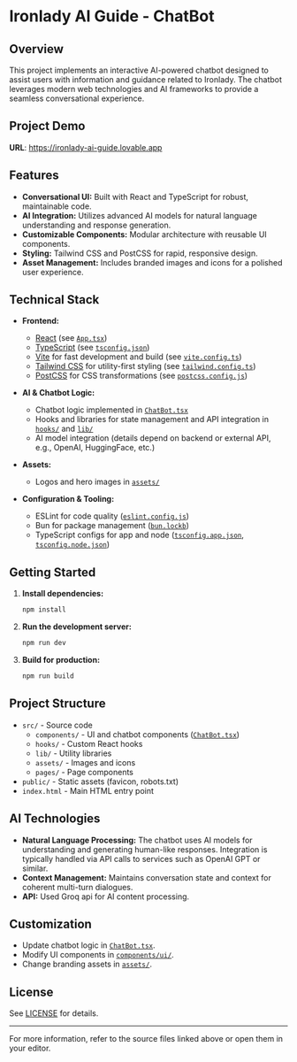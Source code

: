 # Ironlady AI Guide - ChatBot

## Overview

This project implements an interactive AI-powered chatbot designed to assist users with information and guidance related to Ironlady. The chatbot leverages modern web technologies and AI frameworks to provide a seamless conversational experience.


## Project Demo

**URL**: https://ironlady-ai-guide.lovable.app


## Features

- **Conversational UI:** Built with React and TypeScript for robust, maintainable code.
- **AI Integration:** Utilizes advanced AI models for natural language understanding and response generation.
- **Customizable Components:** Modular architecture with reusable UI components.
- **Styling:** Tailwind CSS and PostCSS for rapid, responsive design.
- **Asset Management:** Includes branded images and icons for a polished user experience.

## Technical Stack

- **Frontend:**  
  - [React](https://react.dev/) (see [`App.tsx`](ironlady-ai-guide-main/src/App.tsx))
  - [TypeScript](https://www.typescriptlang.org/) (see [`tsconfig.json`](ironlady-ai-guide-main/tsconfig.json))
  - [Vite](https://vitejs.dev/) for fast development and build (see [`vite.config.ts`](ironlady-ai-guide-main/vite.config.ts))
  - [Tailwind CSS](https://tailwindcss.com/) for utility-first styling (see [`tailwind.config.ts`](ironlady-ai-guide-main/tailwind.config.ts))
  - [PostCSS](https://postcss.org/) for CSS transformations (see [`postcss.config.js`](ironlady-ai-guide-main/postcss.config.js))

- **AI & Chatbot Logic:**  
  - Chatbot logic implemented in [`ChatBot.tsx`](ironlady-ai-guide-main/src/components/ChatBot.tsx)
  - Hooks and libraries for state management and API integration in [`hooks/`](ironlady-ai-guide-main/src/hooks/) and [`lib/`](ironlady-ai-guide-main/src/lib/)
  - AI model integration (details depend on backend or external API, e.g., OpenAI, HuggingFace, etc.)

- **Assets:**  
  - Logos and hero images in [`assets/`](ironlady-ai-guide-main/src/assets/)

- **Configuration & Tooling:**  
  - ESLint for code quality ([`eslint.config.js`](ironlady-ai-guide-main/eslint.config.js))
  - Bun for package management ([`bun.lockb`](ironlady-ai-guide-main/bun.lockb))
  - TypeScript configs for app and node ([`tsconfig.app.json`](ironlady-ai-guide-main/tsconfig.app.json), [`tsconfig.node.json`](ironlady-ai-guide-main/tsconfig.node.json))

## Getting Started

1. **Install dependencies:**
   ```sh
   npm install
   ```
2. **Run the development server:**
   ```sh
   npm run dev
   ```
3. **Build for production:**
   ```sh
   npm run build
   ```

## Project Structure

- `src/` - Source code
  - `components/` - UI and chatbot components ([`ChatBot.tsx`](ironlady-ai-guide-main/src/components/ChatBot.tsx))
  - `hooks/` - Custom React hooks
  - `lib/` - Utility libraries
  - `assets/` - Images and icons
  - `pages/` - Page components
- `public/` - Static assets (favicon, robots.txt)
- `index.html` - Main HTML entry point

## AI Technologies

- **Natural Language Processing:** The chatbot uses AI models for understanding and generating human-like responses. Integration is typically handled via API calls to services such as OpenAI GPT or similar.
- **Context Management:** Maintains conversation state and context for coherent multi-turn dialogues.
- **API:** Used Groq api for AI content processing.


## Customization

- Update chatbot logic in [`ChatBot.tsx`](ironlady-ai-guide-main/src/components/ChatBot.tsx).
- Modify UI components in [`components/ui/`](ironlady-ai-guide-main/src/components/ui/).
- Change branding assets in [`assets/`](ironlady-ai-guide-main/src/assets/).

## License

See [LICENSE](ironlady-ai-guide-main/LICENSE) for details.

---

For more information, refer to the source files linked above or open them in your editor.
